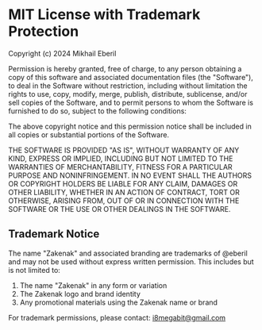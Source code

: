 # MIT License with Trademark Protection

Copyright (c) 2024 Mikhail Eberil

Permission is hereby granted, free of charge, to any person obtaining a copy
of this software and associated documentation files (the "Software"), to deal
in the Software without restriction, including without limitation the rights
to use, copy, modify, merge, publish, distribute, sublicense, and/or sell
copies of the Software, and to permit persons to whom the Software is
furnished to do so, subject to the following conditions:

The above copyright notice and this permission notice shall be included in all
copies or substantial portions of the Software.

THE SOFTWARE IS PROVIDED "AS IS", WITHOUT WARRANTY OF ANY KIND, EXPRESS OR
IMPLIED, INCLUDING BUT NOT LIMITED TO THE WARRANTIES OF MERCHANTABILITY,
FITNESS FOR A PARTICULAR PURPOSE AND NONINFRINGEMENT. IN NO EVENT SHALL THE
AUTHORS OR COPYRIGHT HOLDERS BE LIABLE FOR ANY CLAIM, DAMAGES OR OTHER
LIABILITY, WHETHER IN AN ACTION OF CONTRACT, TORT OR OTHERWISE, ARISING FROM,
OUT OF OR IN CONNECTION WITH THE SOFTWARE OR THE USE OR OTHER DEALINGS IN THE
SOFTWARE.

## Trademark Notice

The name "Zakenak" and associated branding are trademarks of @eberil and may not 
be used without express written permission. This includes but is not limited to:

1. The name "Zakenak" in any form or variation
2. The Zakenak logo and brand identity
3. Any promotional materials using the Zakenak name or brand

For trademark permissions, please contact: i8megabit@gmail.com